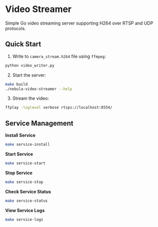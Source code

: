 # Video Streamer

Simple Go video streaming server supporting H264 over RTSP and UDP protocols.

## Quick Start

1. Write to `camera_stream.h264` file using `ffmpeg`:
```bash
python video_writer.py
```

2. Start the server:
```bash
make build
./nebula-video-streamer --help
```

3. Stream the video:
```bash
ffplay -loglevel verbose rtsps://localhost:8554/
```


## Service Management
**Install Service**
```bash
make service-install
```
**Start Service**
```bash
make service-start
```
**Stop Service**
```bash
make service-stop
```
**Check Service Status**
```bash
make service-status
```
**View Service Logs**
```bash
make service-logs
```
